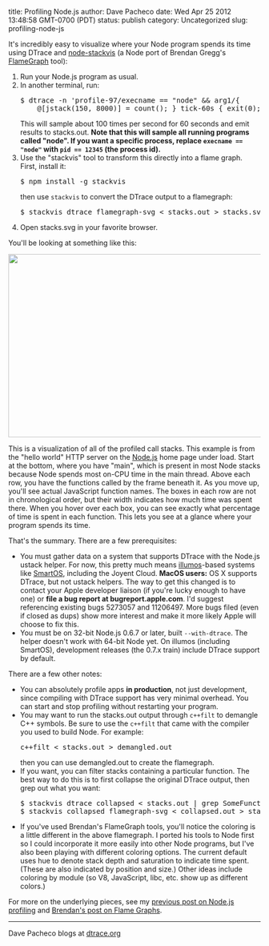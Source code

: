 title: Profiling Node.js
author: Dave Pacheco
date: Wed Apr 25 2012 13:48:58 GMT-0700 (PDT)
status: publish
category: Uncategorized
slug: profiling-node-js

It's incredibly easy to visualize where your Node program spends its time using DTrace and <a href="http://github.com/davepacheco/node-stackvis">node-stackvis</a> (a Node port of Brendan Gregg's <a href="http://github.com/brendangregg/FlameGraph/">FlameGraph</a> tool):

<ol>
    <li>Run your Node.js program as usual.</li>
    <li>In another terminal, run:
        <pre>
$ dtrace -n 'profile-97/execname == "node" &amp;&amp; arg1/{
    @[jstack(150, 8000)] = count(); } tick-60s { exit(0); }' &gt; stacks.out</pre>
        This will sample about 100 times per second for 60 seconds and emit results to stacks.out. <strong>Note that this will sample all running programs called "node".  If you want a specific process, replace <code>execname == "node"</code> with <code>pid == 12345</code> (the process id).</strong>
    </li>
    <li>Use the "stackvis" tool to transform this directly into a flame graph. First, install it:
        <pre>$ npm install -g stackvis</pre>
        then use <code>stackvis</code> to convert the DTrace output to a flamegraph:
        <pre>$ stackvis dtrace flamegraph-svg &lt; stacks.out &gt; stacks.svg</pre>
    </li>
    <li>Open stacks.svg in your favorite browser.</li>
</ol>

You'll be looking at something like this:

<a href="http://www.cs.brown.edu/~dap/helloworld.svg"><img src="http://dtrace.org/blogs/dap/files/2012/04/helloworld-flamegraph-550x366.png" alt="" title="helloworld-flamegraph" width="550" height="366" class="aligncenter size-large wp-image-1047" /></a>

This is a visualization of all of the profiled call stacks. This example is from the "hello world" HTTP server on the <a href="http://nodejs.org">Node.js</a> home page under load. Start at the bottom, where you have "main", which is present in most Node stacks because Node spends most on-CPU time in the main thread. Above each row, you have the functions called by the frame beneath it. As you move up, you'll see actual JavaScript function names. The boxes in each row are not in chronological order, but their width indicates how much time was spent there. When you hover over each box, you can see exactly what percentage of time is spent in each function. This lets you see at a glance where your program spends its time.

That's the summary. There are a few prerequisites:

<ul>
    <li>You must gather data on a system that supports DTrace with the Node.js ustack helper. For now, this pretty much means <a href="http://illumos.org/">illumos</a>-based systems like <a href="http://smartos.org/">SmartOS</a>, including the Joyent Cloud. <strong>MacOS users:</strong> OS X supports DTrace, but not ustack helpers. The way to get this changed is to contact your Apple developer liaison (if you're lucky enough to have one) or <strong>file a bug report at bugreport.apple.com</strong>. I'd suggest referencing existing bugs 5273057 and 11206497. More bugs filed (even if closed as dups) show more interest and make it more likely Apple will choose to fix this.</li>
    <li>You must be on 32-bit Node.js 0.6.7 or later, built <code>--with-dtrace</code>. The helper doesn't work with 64-bit Node yet. On illumos (including SmartOS), development releases (the 0.7.x train) include DTrace support by default.</li>
</ul>

There are a few other notes:

<ul>
    <li>You can absolutely profile apps <strong>in production</strong>, not just development, since compiling with DTrace support has very minimal overhead. You can start and stop profiling without restarting your program.</li>
    <li>You may want to run the stacks.out output through <code>c++filt</code> to demangle C++ symbols. Be sure to use the <code>c++filt</code> that came with the compiler you used to build Node. For example:
    <pre>c++filt &lt; stacks.out &gt; demangled.out</pre>
    then you can use demangled.out to create the flamegraph.
    </li>
    <li>If you want, you can filter stacks containing a particular function.  The best way to do this is to first collapse the original DTrace output, then grep out what you want:
        <pre>
$ stackvis dtrace collapsed &lt; stacks.out | grep SomeFunction &gt; collapsed.out
$ stackvis collapsed flamegraph-svg &lt; collapsed.out &gt; stacks.svg</pre>
    </li>
    <li>If you've used Brendan's FlameGraph tools, you'll notice the coloring is a little different in the above flamegraph. I ported his tools to Node first so I could incorporate it more easily into other Node programs, but I've also been playing with different coloring options. The current default uses hue to denote stack depth and saturation to indicate time spent. (These are also indicated by position and size.) Other ideas include coloring by module (so V8, JavaScript, libc, etc. show up as different colors.)
    </li>
</ul>

For more on the underlying pieces, see my <a href="http://dtrace.org/blogs/dap/2012/01/05/where-does-your-node-program-spend-its-time/">previous post on Node.js profiling</a> and <a href="http://dtrace.org/blogs/brendan/2011/12/16/flame-graphs/">Brendan's post on Flame Graphs</a>.

<hr />

Dave Pacheco blogs at <a href="http://dtrace.org/blogs/dap">dtrace.org</a>
